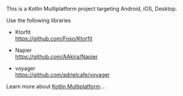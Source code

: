 This is a Kotlin Multiplatform project targeting Android, iOS, Desktop.

Use the following libraries

-   Ktorfit  
    https://github.com/Foso/Ktorfit

-   Napier  
    https://github.com/AAkira/Napier

-   voyager  
    https://github.com/adrielcafe/voyager

Learn more about [Kotlin Multiplatform](https://www.jetbrains.com/help/kotlin-multiplatform-dev/get-started.html)…
